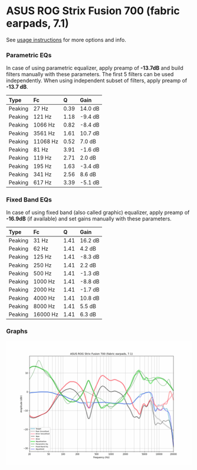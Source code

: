 # ASUS ROG Strix Fusion 700 (fabric earpads, 7.1)
See [usage instructions](https://github.com/jaakkopasanen/AutoEq#usage) for more options and info.

### Parametric EQs
In case of using parametric equalizer, apply preamp of **-13.7dB** and build filters manually
with these parameters. The first 5 filters can be used independently.
When using independent subset of filters, apply preamp of **-13.7 dB**.

| Type    | Fc       |    Q | Gain    |
|:--------|:---------|:-----|:--------|
| Peaking | 27 Hz    | 0.39 | 14.0 dB |
| Peaking | 121 Hz   | 1.18 | -9.4 dB |
| Peaking | 1066 Hz  | 0.82 | -8.4 dB |
| Peaking | 3561 Hz  | 1.61 | 10.7 dB |
| Peaking | 11068 Hz | 0.52 | 7.0 dB  |
| Peaking | 81 Hz    | 3.91 | -1.6 dB |
| Peaking | 119 Hz   | 2.71 | 2.0 dB  |
| Peaking | 195 Hz   | 1.63 | -3.4 dB |
| Peaking | 341 Hz   | 2.56 | 8.6 dB  |
| Peaking | 617 Hz   | 3.39 | -5.1 dB |

### Fixed Band EQs
In case of using fixed band (also called graphic) equalizer, apply preamp of **-16.9dB**
(if available) and set gains manually with these parameters.

| Type    | Fc       |    Q | Gain    |
|:--------|:---------|:-----|:--------|
| Peaking | 31 Hz    | 1.41 | 16.2 dB |
| Peaking | 62 Hz    | 1.41 | 4.2 dB  |
| Peaking | 125 Hz   | 1.41 | -8.3 dB |
| Peaking | 250 Hz   | 1.41 | 2.2 dB  |
| Peaking | 500 Hz   | 1.41 | -1.3 dB |
| Peaking | 1000 Hz  | 1.41 | -8.8 dB |
| Peaking | 2000 Hz  | 1.41 | -1.7 dB |
| Peaking | 4000 Hz  | 1.41 | 10.8 dB |
| Peaking | 8000 Hz  | 1.41 | 5.5 dB  |
| Peaking | 16000 Hz | 1.41 | 6.3 dB  |

### Graphs
![](./ASUS%20ROG%20Strix%20Fusion%20700%20(fabric%20earpads,%207.1).png)
